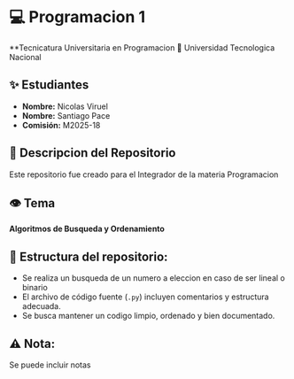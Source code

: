 # 💻 Programacion 1
**Tecnicatura Universitaria en Programacion
📍 Universidad Tecnologica Nacional

## ✨ Estudiantes  
- **Nombre:** Nicolas Viruel 
- **Nombre:** Santiago Pace
- **Comisión:** M2025-18 

## 📂 Descripcion del Repositorio  
Este repositorio fue creado para el Integrador de la materia Programacion

## 👁️ Tema
**Algoritmos de Busqueda y Ordenamiento** 

## 📌 **Estructura del repositorio:**  

- Se realiza un busqueda de un numero a eleccion en caso de ser lineal o binario
- El archivo de código fuente (`.py`) incluyen comentarios y estructura adecuada.  
- Se busca mantener un codigo limpio, ordenado y bien documentado.

## ⚠️ **Nota:**

Se puede incluir notas

